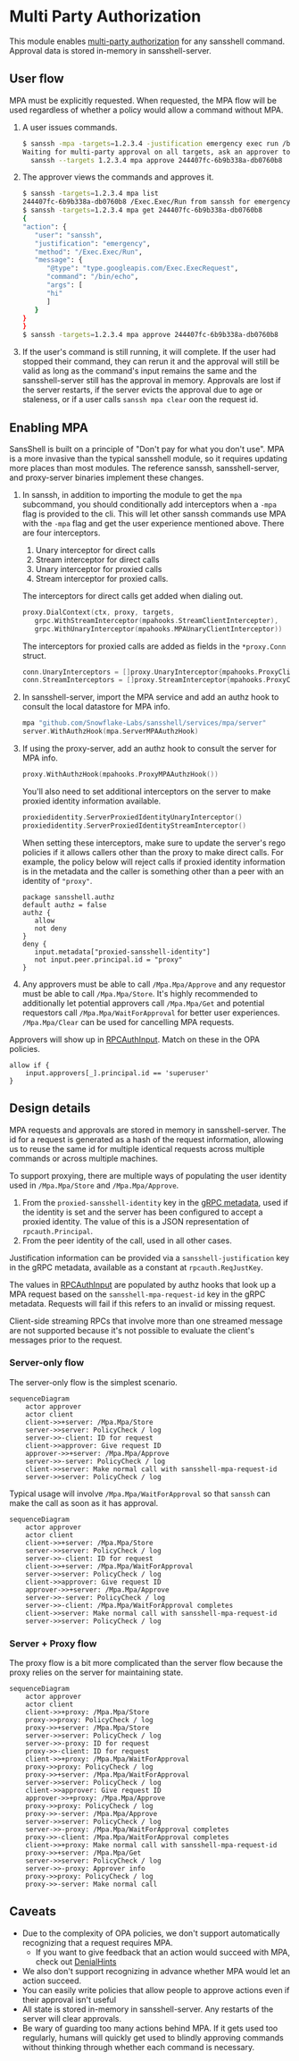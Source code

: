 # Multi Party Authorization

This module enables [multi-party authorization](https://en.wikipedia.org/wiki/Multi-party_authorization) for any sansshell command. Approval data is stored in-memory in sansshell-server.

## User flow

MPA must be explicitly requested. When requested, the MPA flow will be used regardless of whether a policy would allow a command without MPA.

1. A user issues commands.

   ```bash
   $ sanssh -mpa -targets=1.2.3.4 -justification emergency exec run /bin/echo hi
   Waiting for multi-party approval on all targets, ask an approver to run:
     sanssh --targets 1.2.3.4 mpa approve 244407fc-6b9b338a-db0760b8
   ```

2. The approver views the commands and approves it.

   ```bash
   $ sanssh -targets=1.2.3.4 mpa list
   244407fc-6b9b338a-db0760b8 /Exec.Exec/Run from sanssh for emergency
   $ sanssh -targets=1.2.3.4 mpa get 244407fc-6b9b338a-db0760b8
   {
   "action": {
      "user": "sanssh",
      "justification": "emergency",
      "method": "/Exec.Exec/Run",
      "message": {
         "@type": "type.googleapis.com/Exec.ExecRequest",
         "command": "/bin/echo",
         "args": [
         "hi"
         ]
      }
   }
   }
   $ sanssh -targets=1.2.3.4 mpa approve 244407fc-6b9b338a-db0760b8
   ```

3. If the user's command is still running, it will complete. If the user had stopped their command, they can rerun it and the approval will still be valid as long as the command's input remains the same and the sansshell-server still has the approval in memory. Approvals are lost if the server restarts, if the server evicts the approval due to age or staleness, or if a user calls `sanssh mpa clear` oon the request id.

## Enabling MPA

SansShell is built on a principle of "Don't pay for what you don't use". MPA is a more invasive than the typical sansshell module, so it requires updating more places than most modules. The reference sanssh, sansshell-server, and proxy-server binaries implement these changes.

1. In sanssh, in addition to importing the module to get the `mpa` subcommand, you should conditionally add interceptors when a `-mpa` flag is provided to the cli. This will let other sanssh commands use MPA with the `-mpa` flag and get the user experience mentioned above. There are four interceptors.

   1. Unary interceptor for direct calls
   2. Stream interceptor for direct calls
   3. Unary interceptor for proxied calls
   4. Stream interceptor for proxied calls.

   The interceptors for direct calls get added when dialing out.

   ```go
   proxy.DialContext(ctx, proxy, targets,
      grpc.WithStreamInterceptor(mpahooks.StreamClientIntercepter),
      grpc.WithUnaryInterceptor(mpahooks.MPAUnaryClientInterceptor))
   ```

   The interceptors for proxied calls are added as fields in the `*proxy.Conn` struct.

   ```go
   conn.UnaryInterceptors = []proxy.UnaryInterceptor{mpahooks.ProxyClientUnaryInterceptor(state)}
   conn.StreamInterceptors = []proxy.StreamInterceptor{mpahooks.ProxyClientStreamInterceptor(state)}
   ```

2. In sansshell-server, import the MPA service and add an authz hook to consult the local datastore for MPA info.

   ```go
   mpa "github.com/Snowflake-Labs/sansshell/services/mpa/server"
   server.WithAuthzHook(mpa.ServerMPAAuthzHook)
   ```

3. If using the proxy-server, add an authz hook to consult the server for MPA info.

   ```go
   proxy.WithAuthzHook(mpahooks.ProxyMPAAuthzHook())
   ```

   You'll also need to set additional interceptors on the server to make proxied identity information available.

   ```go
   proxiedidentity.ServerProxiedIdentityUnaryInterceptor()
   proxiedidentity.ServerProxiedIdentityStreamInterceptor()
   ```

   When setting these interceptors, make sure to update the server's rego policies if it allows callers other than the proxy to make direct calls. For example, the policy below will reject calls if proxied identity information is in the metadata and the caller is something other than a peer with an identity of `"proxy"`.

   ```rego
   package sansshell.authz
   default authz = false
   authz {
      allow
      not deny
   }
   deny {
      input.metadata["proxied-sansshell-identity"]
      not input.peer.principal.id = "proxy"
   }
   ```

4. Any approvers must be able to call `/Mpa.Mpa/Approve` and any requestor must be able to call `/Mpa.Mpa/Store`. It's highly recommended to additionally let potential approvers call `/Mpa.Mpa/Get` and potential requestors call `/Mpa.Mpa/WaitForApproval` for better user experiences. `/Mpa.Mpa/Clear` can be used for cancelling MPA requests.

Approvers will show up in [RPCAuthInput](https://pkg.go.dev/github.com/Snowflake-Labs/sansshell/auth/opa/rpcauth#RPCAuthInput). Match on these in the OPA policies.

```rego
allow if {
    input.approvers[_].principal.id == 'superuser'
}
```

## Design details

MPA requests and approvals are stored in memory in sansshell-server. The id for a request is generated as a hash of the request information, allowing us to reuse the same id for multiple identical requests across multiple commands or across multiple machines.

To support proxying, there are multiple ways of populating the user identity used in `/Mpa.Mpa/Store` and `/Mpa.Mpa/Approve`.

1. From the `proxied-sansshell-identity` key in the [gRPC metadata](https://grpc.io/docs/what-is-grpc/core-concepts/#metadata), used if the identity is set and the server has been configured to accept a proxied identity. The value of this is a JSON representation of `rpcauth.Principal`.
2. From the peer identity of the call, used in all other cases.

Justification information can be provided via a `sansshell-justification` key in the gRPC metadata, available as a constant at `rpcauth.ReqJustKey`.

The values in [RPCAuthInput](https://pkg.go.dev/github.com/Snowflake-Labs/sansshell/auth/opa/rpcauth#RPCAuthInput) are populated by authz hooks that look up a MPA request based on the `sansshell-mpa-request-id` key in the gRPC metadata. Requests will fail if this refers to an invalid or missing request.

Client-side streaming RPCs that involve more than one streamed message are not supported because it's not possible to evaluate the client's messages prior to the request.

### Server-only flow

The server-only flow is the simplest scenario.

```mermaid
sequenceDiagram
    actor approver
    actor client
    client->>+server: /Mpa.Mpa/Store
    server->>server: PolicyCheck / log
    server->>-client: ID for request
    client->>approver: Give request ID
    approver->>+server: /Mpa.Mpa/Approve
    server->>-server: PolicyCheck / log
    client->>server: Make normal call with sansshell-mpa-request-id
    server->>server: PolicyCheck / log
```

Typical usage will involve `/Mpa.Mpa/WaitForApproval` so that `sanssh` can make the call as soon as it has approval.

```mermaid
sequenceDiagram
    actor approver
    actor client
    client->>+server: /Mpa.Mpa/Store
    server->>server: PolicyCheck / log
    server->>-client: ID for request
    client->>+server: /Mpa.Mpa/WaitForApproval
    server->>server: PolicyCheck / log
    client->>approver: Give request ID
    approver->>+server: /Mpa.Mpa/Approve
    server->>-server: PolicyCheck / log
    server->>-client: /Mpa.Mpa/WaitForApproval completes
    client->>server: Make normal call with sansshell-mpa-request-id
    server->>server: PolicyCheck / log
```

### Server + Proxy flow

The proxy flow is a bit more complicated than the server flow because the proxy relies on the server for maintaining state.

```mermaid
sequenceDiagram
    actor approver
    actor client
    client->>+proxy: /Mpa.Mpa/Store
    proxy->>proxy: PolicyCheck / log
    proxy->>+server: /Mpa.Mpa/Store
    server->>server: PolicyCheck / log
    server->>-proxy: ID for request
    proxy->>-client: ID for request
    client->>+proxy: /Mpa.Mpa/WaitForApproval
    proxy->>proxy: PolicyCheck / log
    proxy->>+server: /Mpa.Mpa/WaitForApproval
    server->>server: PolicyCheck / log
    client->>approver: Give request ID
    approver->>+proxy: /Mpa.Mpa/Approve
    proxy->>proxy: PolicyCheck / log
    proxy->>-server: /Mpa.Mpa/Approve
    server->>server: PolicyCheck / log
    server->>-proxy: /Mpa.Mpa/WaitForApproval completes
    proxy->>-client: /Mpa.Mpa/WaitForApproval completes
    client->>+proxy: Make normal call with sansshell-mpa-request-id
    proxy->>+server: /Mpa.Mpa/Get
    server->>server: PolicyCheck / log
    server->>-proxy: Approver info
    proxy->>proxy: PolicyCheck / log
    proxy->>-server: Make normal call
```

## Caveats

- Due to the complexity of OPA policies, we don't support automatically recognizing that a request requires MPA.
  - If you want to give feedback that an action would succeed with MPA, check out [DenialHints](https://pkg.go.dev/github.com/Snowflake-Labs/sansshell/auth/opa#WithDenialHintsQuery)
- We also don't support recognizing in advance whether MPA would let an action succeed.
- You can easily write policies that allow people to approve actions even if their approval isn't useful
- All state is stored in-memory in sansshell-server. Any restarts of the server will clear approvals.
- Be wary of guarding too many actions behind MPA. If it gets used too regularly, humans will quickly get used to blindly approving commands without thinking through whether each command is necessary.
